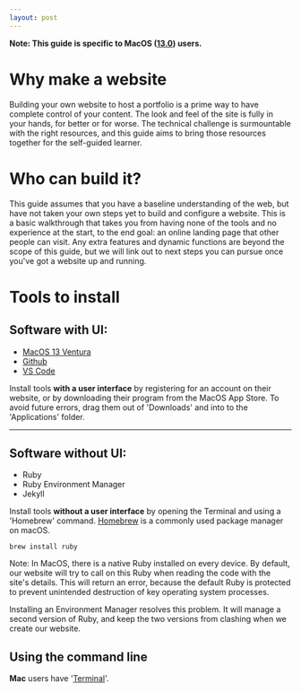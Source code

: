 ```yaml
---
layout: post
---
```


**Note: This guide is specific to MacOS ([13.0](https://en.wikipedia.org/wiki/MacOS_Ventura)) users.**
# Why make a website
Building your own website to host a portfolio is a prime way to have complete control of your content. The look and feel of the site is fully in your hands, for better or for worse. The technical challenge is surmountable with the right resources, and this guide aims to bring those resources together for the self-guided learner.

# Who can build it?
This guide assumes that you have a baseline understanding of the web, but have not taken your own steps yet to build and configure a website. This is a basic walkthrough that takes you from having none of the tools and no experience at the start, to the end goal: an online landing page that other people can visit. Any extra features and dynamic functions are beyond the scope of this guide, but we will link out to next steps you can pursue once you've got a website up and running.  

# Tools to install
## Software with UI:
- [MacOS 13 Ventura](https://support.apple.com/en-ca/HT201541)
- [Github](https://docs.github.com/en/get-started/signing-up-for-github/signing-up-for-a-new-github-account)
- [VS Code](https://code.visualstudio.com/docs?dv=osx)

Install tools **with a user interface** by registering for an account on their website, or by downloading their program from the MacOS App Store. To avoid future errors, drag them out of 'Downloads' and into to the 'Applications' folder.

---

## Software without UI:
- Ruby
- Ruby Environment Manager
- Jekyll

Install tools **without a user interface** by opening the Terminal and using a 'Homebrew' command. [Homebrew](https://brew.sh/) is a commonly used package manager on macOS.

```
brew install ruby
```


Note:
In MacOS, there is a native Ruby installed on every device. By default, our website will try to call on this Ruby when reading the code with the site's details. This will return an error, because the default Ruby is protected to prevent unintended destruction of key operating system processes. 

Installing an Environment Manager resolves this problem. It will manage a second version of Ruby, and keep the two versions from clashing when we create our website.


## Using the command line
**Mac** users have '[Terminal](https://support.apple.com/en-ca/guide/terminal/apd5265185d-f365-44cb-8b09-71a064a42125/mac)'.


## 